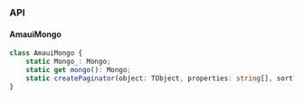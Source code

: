 

### API

#### AmauiMongo

```ts
class AmauiMongo {
    static Mongo_: Mongo;
    static get mongo(): Mongo;
    static createPaginator(object: TObject, properties: string[], sort?: mongodb.Sort, type?: 'next' | 'previous'): string;
}
```

